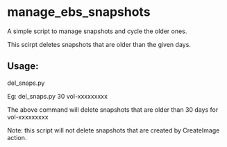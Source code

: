 manage_ebs_snapshots
====================
A simple script to manage snapshots and cycle the older ones.

This scirpt deletes snapshots that are older than the given days.

Usage:
------------------
del_snaps.py <no of days> <volume id>

Eg:
del_snaps.py 30 vol-xxxxxxxxx

The above command will delete snapshots that are older than 30 days for vol-xxxxxxxxx

Note: this script will not delete snapshots that are created by CreateImage action.

